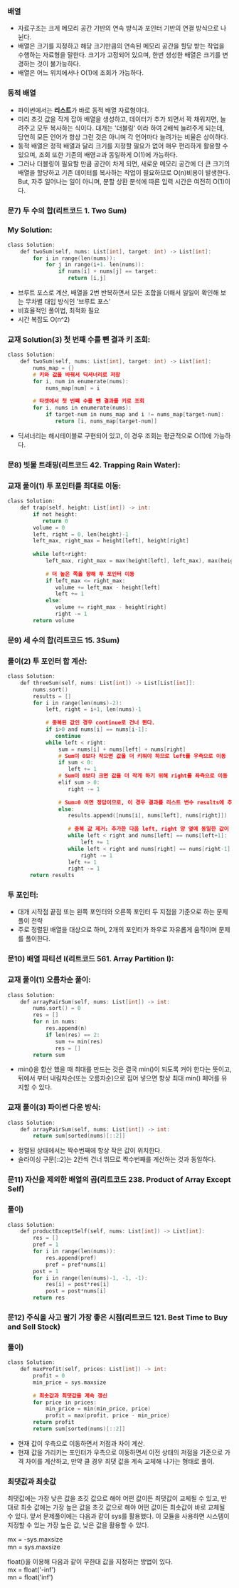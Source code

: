 ### 배열
* 자료구조는 크게 메모리 공간 기반의 연속 방식과 포인터 기반의 연결 방식으로 나뉜다.
* 배열은 크기를 지정하고 해당 크기만큼의 연속된 메모리 공간을 할당 받는 작업을 수행하는 자료형을 말한다. 크기가 고정되어 있으며, 한번 생성한 배열은 크기를 변경하는 것이 불가능하다.
* 배열은 어느 위치에서나 O(1)에 조회가 가능하다.

### 동적 배열
* 파이썬에서는 **리스트**가 바로 동적 배열 자료형이다. 
* 미리 초깃 값을 작게 잡아 배열을 생성하고, 데이터가 추가 되면서 꽉 채워지면, 늘려주고 모두 복사하는 식이다. 대개는 '더블링' 이라 하여 2배씩 늘려주게 되는데, 당연히 모든 언어가 항상 
그런 것은 아니며 각 언어마다 늘려가는 비율은 상이하다.
* 동적 배열은 정적 배열과 달리 크기를 지정할 필요가 없어 매우 편리하게 활용할 수 있으며, 조회 또한 기존의 배영ㄹ과 동일하게 O(1)에 가능하다.
* 그러나 더블링이 필요할 만큼 공간이 차게 되면, 새로운 메모리 공간에 더 큰 크기의 배열을 할당하고 기존 데이터를 복사하는 작업이 필요하므로 O(n)비용이 발생한다. But, 자주 일어나는 일이
아니며, 분할 상환 분석에 따른 입력 시간은 여전히 O(1)이다. 

### 문7) 두 수의 합(리트코드 1. Two Sum)

### My Solution:

```c
class Solution:
    def twoSum(self, nums: List[int], target: int) -> List[int]:
        for i in range(len(nums)):
            for j in range(i+1. len(nums)):
                if nums[i] + nums[j] == target:
                   return [i,j]
```

* 브루트 포스로 계산, 배열을 2번 반복하면서 모든 조합을 더해서 일일이 확인해 보는 무차별 대입 방식인 '브루트 포스'
* 비효율적인 풀이법, 최적화 필요
* 시간 복잡도 O(n^2)

### 교재 Solution(3) 첫 번째 수를 뺀 결과 키 조회:


```c
class Solution:
    def twoSum(self, nums: List[int], target: int) -> List[int]:
        nums_map = {}
        # 키와 값을 바꿔서 딕셔너리로 저장
        for i, num in enumerate(nums):
            nums_map[num] = i
        
        # 타겟에서 첫 번째 수를 뺀 결과를 키로 조회
        for i, nums in enumerate(nums):
            if target-num in nums_map and i != nums_map[target-num]:
               return [i, nums_map[target-num]]
```

* 딕셔너리는 해시테이블로 구현되어 있고, 이 경우 조회는 평균적으로 O(1)에 가능하다.

### 문8) 빗물 트래핑(리트코드 42. Trapping Rain Water):

### 교재 풀이(1) 투 포인터를 최대로 이동:

```c
class Solution:
    def trap(self, height: List[int]) -> int:
        if not height:
           return 0
        volume = 0
        left, right = 0, len(height)-1
        left_max, right_max = height[left], height[right]
        
        while left<right:
            left_max, right_max = max(height[left], left_max), max(height[right], right_max)
            
            # 더 높은 쪽을 향해 투 포인터 이동
            if left_max <= right_max:
               volume += left_max - height[left]
               left += 1
            else:
               volume += right_max - height[right]
               right -= 1
        return volume
```


### 문9) 세 수의 합(리트코드 15. 3Sum)

### 풀이(2) 투 포인터 합 계산:

```c
class Solution:
    def threeSum(self, nums: List[int]) -> List[List[int]]:
        nums.sort()
        results = []
        for i in range(len(nums)-2):
            left, right = i+1, len(nums)-1
            
            # 중복된 값인 경우 continue로 건너 뛴다.
            if i>0 and nums[i] == nums[i-1]:
               continue
            while left < right:
                sum = nums[i] + nums[left] + nums[right]
                # Sum이 0보다 작으면 값을 더 키워야 하므로 left를 우측으로 이동
                if sum < 0: 
                   left += 1
                # Sum이 0보다 크면 값을 더 작게 하기 위해 right를 좌측으로 이동
                elif sum > 0:
                   right -= 1
                
                # Sum=0 이면 정답이므로, 이 경우 결과를 리스트 변수 results에 추가 
                else:
                   results.append([nums[i], nums[left], nums[right]])
                   
                   # 중복 값 제거: 추가한 다음 left, right 양 옆에 동일한 값이 있을 수 있으므로 이를 left += 1, right -= 1로 반복해서 스킵하도록 한다. 
                   while left < right and nums[left] == nums[left+1]:
                       left += 1
                   while left < right and nums[right] == nums[right-1]:
                       right -= 1
                   left += 1
                   right -= 1
       return results
```

### 투 포인터:
- 대개 시작점 끝점 또는 왼쪽 포인터와 오른쪽 포인터 두 지점을 기준으로 하는 문제풀이 전략
- 주로 정렬된 배열을 대상으로 하며, 2개의 포인터가 좌우로 자유롭게 움직이며 문제를 풀이한다. 


### 문10) 배열 파티션 I(리트코드 561. Array Partition I):


### 교재 풀이(1) 오름차순 풀이:

```c
class Solution:
    def arrayPairSum(self, nums: List[int]) -> int:
        nums.sort() = 0
        res = []
        for n in nums:
            res.append(n)
            if len(res) == 2:
               sum += min(res)
               res = []
        return sum
```
* min()을 합산 했을 때 최대를 만드는 것은 결국 min()이 되도록 커야 한다는 뜻이고, 뒤에서 부터 내림차순(또는 오름차순)으로 집어 넣으면 항상 최대 min() 페어를 유지할 수 있다.


### 교재 풀이(3) 파이썬 다운 방식:


```c
class Solution:
    def arrayPairSum(self, nums: List[int]) -> int:
        return sum[sorted(nums)[::2]]
```

* 정렬된 상태에서는 짝수번째에 항상 작은 값이 위치한다. 
* 슬라이싱 구문[::2]는 2칸씩 건너 뛰므로 짝수번째를 계산하는 것과 동일하다.



### 문11) 자신을 제외한 배열의 곱(리트코드 238. Product of Array Except Self)

### 풀이) 

```c
class Solution:
    def productExceptSelf(self, nums: List[int]) -> List[int]:
        res = []
        pref = 1
        for i in range(len(nums)):
            res.append(pref)
            pref = pref*nums[i]
        post = 1
        for i in range(len(nums)-1, -1, -1):
            res[i] = post*res[i]
            post = post*nums[i]
        return res
```


### 문12) 주식을 사고 팔기 가장 좋은 시점(리트코드 121. Best Time to Buy and Sell Stock)

### 풀이)

```c
class Solution:
    def maxProfit(self, prices: List[int]) -> int:
        profit = 0
        min_price = sys.maxsize
        
        # 최솟값과 최댓값을 계속 갱신 
        for price in prices:
            min_price = min(min_price, price)
            profit = max(profit, price - min_price)
        return profit
        return sum[sorted(nums)[::2]]
```

* 현재 값이 우측으로 이동하면서 저점과 차이 계산.
* 현재 값을 가리키는 포인터가 우측으로 이동하면서 이전 상태의 저점을 기준으로 가격 차이를 계산하고, 만약 클 경우 최댓 값을 계속 교체해 나가는 형태로 풀이.


### 최댓값과 최솟값
최댓값에는 가장 낮은 값을 초깃 값으로 해야 어떤 값이든 최댓값이 교체될 수 있고, 반대로 최솟 값에는 가장 높은 값을 초깃 값으로 해야 어떤 값이든 최솟값이 바로 교체될 수 있다. 
앞서 문제풀이에는 다음과 같이 sys를 활용했다. 이 모듈을 사용하면 시스템이 지정할 수 있는 가장 높은 값, 낮은 값을 활용할 수 있다.

mx = -sys.maxsize<br>
mn = sys.maxsize<br>

float()을 이용해 다음과 같이 무한대 값을 지정하는 방법이 있다.<br>
mx = float('-inf')<br>
mn = float('inf')<br>







